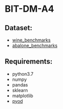 # BIT-DM-A4



## Dataset:

* [wine_benchmarks](https://ir.library.oregonstate.edu/concern/datasets/47429f155?locale=en)
* [abalone_benchmarks](https://ir.library.oregonstate.edu/concern/datasets/47429f155?locale=en)


## Requirements:

* python3.7
* numpy
* pandas
* sklearn
* matplotlib
* [pyod](https://github.com/yzhao062/pyod)
